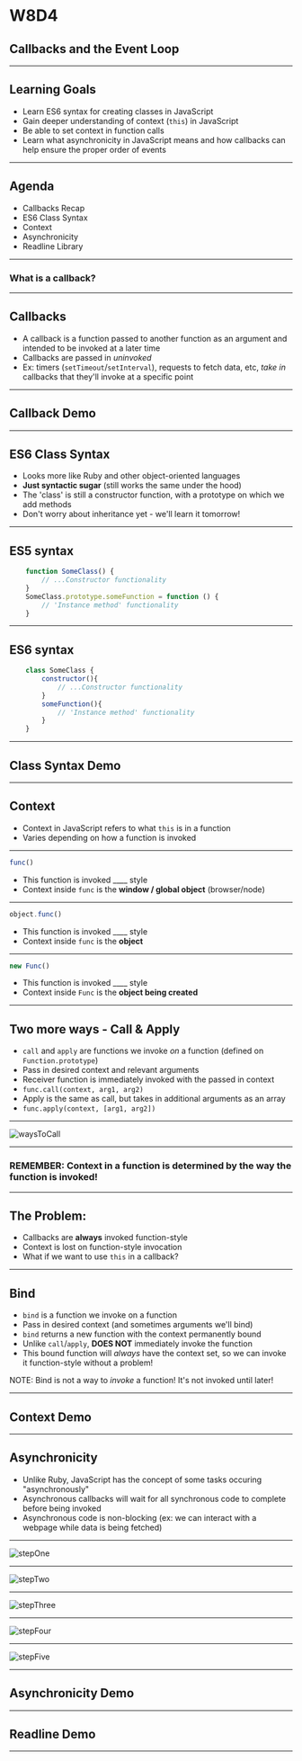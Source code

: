 # W8D4
## Callbacks and the Event Loop

---

## Learning Goals

- Learn ES6 syntax for creating classes in JavaScript
- Gain deeper understanding of context (`this`) in JavaScript
- Be able to set context in function calls
- Learn what asynchronicity in JavaScript means and how callbacks can help ensure the proper order of events

---

## Agenda

- Callbacks Recap
- ES6 Class Syntax
- Context
- Asynchronicity
- Readline Library

---

### What is a callback?

---

## Callbacks

- A callback is a function passed to another function as an argument and intended to be invoked at a later time
- Callbacks are passed in *uninvoked* 
- Ex: timers (`setTimeout`/`setInterval`), requests to fetch data, etc, *take in* callbacks that they'll invoke at a specific point

---

## Callback Demo

---

## ES6 Class Syntax

- Looks more like Ruby and other object-oriented languages
- **Just syntactic sugar** (still works the same under the hood)
- The 'class' is still a constructor function, with a prototype on which we add methods
- Don't worry about inheritance yet - we'll learn it tomorrow!

---

## ES5 syntax

```js
    function SomeClass() { 
        // ...Constructor functionality
    }
    SomeClass.prototype.someFunction = function () { 
        // 'Instance method' functionality
    }
```

---

## ES6 syntax

```js
    class SomeClass {
        constructor(){
            // ...Constructor functionality
        }
        someFunction(){
            // 'Instance method' functionality
        }
    }
```

---

## Class Syntax Demo

---

## Context

- Context in JavaScript refers to what `this` is in a function
- Varies depending on how a function is invoked

---

```js
func()
```
- This function is invoked ____ style
- Context inside `func` is the **window / global object** (browser/node)

---

```js
object.func()
```
- This function is invoked ____ style
- Context inside `func` is the **object**

---

```js
new Func()
```
- This function is invoked ____ style
- Context inside `Func` is the **object being created**
---

## Two more ways - Call & Apply

- `call` and `apply` are functions we invoke *on* a function (defined on `Function.prototype`)
- Pass in desired context and relevant arguments
- Receiver function is immediately invoked with the passed in context
- `func.call(context, arg1, arg2)`
- Apply is the same as call, but takes in additional arguments as an array
- `func.apply(context, [arg1, arg2])`

---

![waysToCall](https://aa-ch-lecture-assets.s3.us-west-1.amazonaws.com/javascript/js-in-depth/waysToCall.png)

---

### REMEMBER: Context in a function is determined by the way the function is invoked!

---

## The Problem:

- Callbacks are **always** invoked function-style
- Context is lost on function-style invocation
- What if we want to use `this` in a callback?

---
## Bind

- `bind` is a function we invoke on a function
- Pass in desired context (and sometimes arguments we'll bind)
- `bind` returns a new function with the context permanently bound
- Unlike `call`/`apply`, **DOES NOT** immediately invoke the function
- This bound function will *always* have the context set, so we can invoke it function-style without a problem!

NOTE: Bind is not a way to *invoke* a function! It's not invoked until later!

---

## Context Demo

---

## Asynchronicity

- Unlike Ruby, JavaScript has the concept of some tasks occuring "asynchronously"
- Asynchronous callbacks will wait for all synchronous code to complete before being invoked 
- Asynchronous code is non-blocking (ex: we can interact with a webpage while data is being fetched)

---

![stepOne](https://aa-ch-lecture-assets.s3.us-west-1.amazonaws.com/javascript/js-in-depth/order_of_execution_1.gif)

---

![stepTwo](https://aa-ch-lecture-assets.s3.us-west-1.amazonaws.com/javascript/js-in-depth/order_of_execution_2.gif)

---

![stepThree](https://aa-ch-lecture-assets.s3.us-west-1.amazonaws.com/javascript/js-in-depth/order_of_execution_3.gif)

---

![stepFour](https://aa-ch-lecture-assets.s3.us-west-1.amazonaws.com/javascript/js-in-depth/order_of_execution_4.gif)

---

![stepFive](https://aa-ch-lecture-assets.s3.us-west-1.amazonaws.com/javascript/js-in-depth/order_of_execution_5.gif)

---

## Asynchronicity Demo

---

## Readline Demo

---
